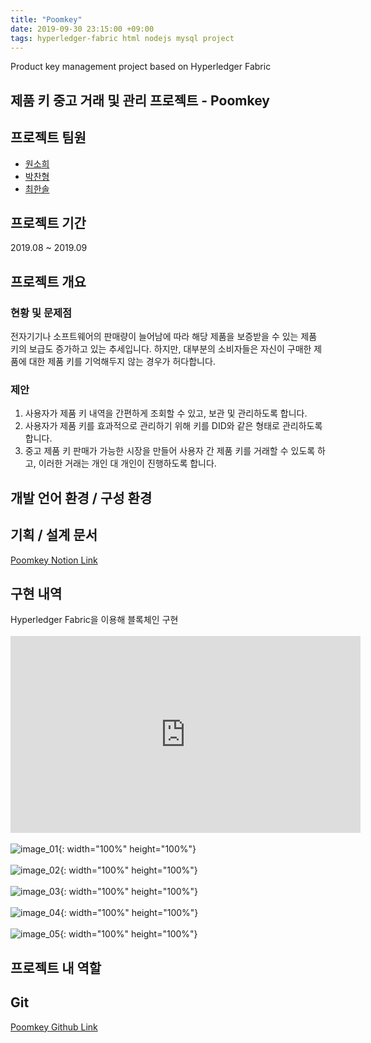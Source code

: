 ```yaml
---
title: "Poomkey"
date: 2019-09-30 23:15:00 +09:00
tags: hyperledger-fabric html nodejs mysql project
---
```


Product key management project based on Hyperledger Fabric

## 제품 키 중고 거래 및 관리 프로젝트 - Poomkey

## 프로젝트 팀원
- [원소희](https://github.com/infiduk)
- [박찬형](https://github.com/ch-4ml)
- [최한솔](https://github.com/9992)

## 프로젝트 기간
2019.08 ~ 2019.09

## 프로젝트 개요

### 현황 및 문제점
전자기기나 소프트웨어의 판매량이 늘어남에 따라 해당 제품을 보증받을 수 있는 제품 키의 보급도 증가하고 있는 추세입니다. 하지만, 대부분의 소비자들은 자신이 구매한 제품에 대한 제품 키를 기억해두지 않는 경우가 허다합니다.

### 제안
1. 사용자가 제품 키 내역을 간편하게 조회할 수 있고, 보관 및 관리하도록 합니다.
2. 사용자가 제품 키를 효과적으로 관리하기 위해 키를 DID와 같은 형태로 관리하도록 합니다.
3. 중고 제품 키 판매가 가능한 시장을 만들어 사용자 간 제품 키를 거래할 수 있도록 하고, 이러한 거래는 개인 대 개인이 진행하도록 합니다.

## 개발 언어 환경 / 구성 환경

## 기획 / 설계 문서
[Poomkey Notion Link](https://www.notion.so/b445eb6b55314f6a9690e96646256b09)

## 구현 내역
Hyperledger Fabric을 이용해 블록체인 구현
<br /><br /><iframe width="560" height="315"
src="https://www.youtube.com/embed/0Abn7ioxLis" 
frameborder="0" 
allow="accelerometer; autoplay; encrypted-media; gyroscope; picture-in-picture" 
allowfullscreen></iframe>
<br /><br />![image_01](https://user-images.githubusercontent.com/48206157/66793941-86c96d00-ef3a-11e9-914b-7b58829cf3d6.png){: width="100%" height="100%"}
<br /><br />![image_02](https://user-images.githubusercontent.com/48206157/66797445-be89e200-ef45-11e9-8499-1f19c567b78b.png){: width="100%" height="100%"}
<br /><br />![image_03](https://user-images.githubusercontent.com/48206157/66797444-bdf14b80-ef45-11e9-94ca-14b464a68128.png){: width="100%" height="100%"}
<br /><br />![image_04](https://user-images.githubusercontent.com/48206157/66797443-bdf14b80-ef45-11e9-8a7b-4d3651d56e72.png){: width="100%" height="100%"}
<br /><br />![image_05](https://user-images.githubusercontent.com/48206157/66797441-bd58b500-ef45-11e9-9f9e-c9f3033a1c85.png){: width="100%" height="100%"}

## 프로젝트 내 역할

## Git
[Poomkey Github Link](https://github.com/infiduk/PoomKey)